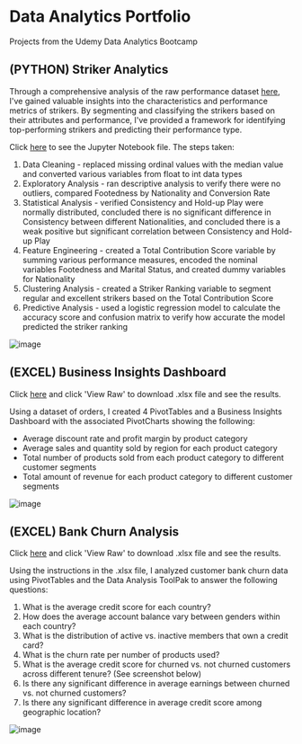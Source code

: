 # Data Analytics Portfolio
Projects from the Udemy Data Analytics Bootcamp

## (PYTHON) Striker Analytics
Through a comprehensive analysis of the raw performance dataset [here](https://github.com/alyssawinn/data-analytics-portfolio/blob/main/performance_data.xlsx), I've gained valuable insights into the characteristics and performance metrics of strikers. By segmenting and classifying the strikers based on their attributes and performance, I've provided a framework for identifying top-performing strikers and predicting their performance type.

Click [here](https://github.com/alyssawinn/data-analytics-portfolio/blob/main/Striker_Analytics.ipynb) to see the Jupyter Notebook file. The steps taken:
 1. Data Cleaning - replaced missing ordinal values with the median value and converted various variables from float to int data types
 2. Exploratory Analysis - ran descriptive analysis to verify there were no outliers, compared Footedness by Nationality and Conversion Rate
 3. Statistical Analysis - verified Consistency and Hold-up Play were normally distributed, concluded there is no significant difference in Consistency between different Nationalities, and concluded there is a weak positive but significant correlation between Consistency and Hold-up Play
 4. Feature Engineering - created a Total Contribution Score variable by summing various performance measures, encoded the nominal variables Footedness and Marital Status, and created dummy variables for Nationality
 5. Clustering Analysis - created a Striker Ranking variable to segment regular and excellent strikers based on the Total Contribution Score
 6. Predictive Analysis - used a logistic regression model to calculate the accuracy score and confusion matrix to verify how accurate the model predicted the striker ranking

![image](https://github.com/user-attachments/assets/4241126f-ecda-47ec-a22d-7498fe634f3e)

## (EXCEL) Business Insights Dashboard
Click [here](https://github.com/alyssawinn/data-analytics-portfolio/blob/558b9b0b95599a0adf0ace9dc3c02c5ec62c86e0/Business%20Insights%20Dashboard%20Project.xlsx) and click 'View Raw' to download .xlsx file and see the results.

Using a dataset of orders, I created 4 PivotTables and a Business Insights Dashboard with the associated PivotCharts showing the following:
 * Average discount rate and profit margin by product category
 * Average sales and quantity sold by region for each product category
 * Total number of products sold from each product category to different customer segments
 * Total amount of revenue for each product category to different customer segments

 ![image](https://github.com/user-attachments/assets/ea778a4c-7e3c-4291-bf34-d98a5d673b0f)


## (EXCEL) Bank Churn Analysis
Click [here](https://github.com/alyssawinn/data-analytics-portfolio/blob/4bae85ac9f3c1b66afb7fef0dbc743c85cf8375c/Bank%20Churn%20Analysis%20Project.xlsx) and click 'View Raw' to download .xlsx file and see the results.

Using the instructions in the .xlsx file, I analyzed customer bank churn data using PivotTables and the Data Analysis ToolPak to answer the following questions:
 1. What is the average credit score for each country?
 2. How does the average account balance vary between genders within each country?
 3. What is the distribution of active vs. inactive members that own a credit card?
 4. What is the churn rate per number of products used?
 5. What is the average credit score for churned vs. not churned customers across different tenure? (See screenshot below)
 6. Is there any significant difference in average earnings between churned vs. not churned customers?
 7. Is there any significant difference in average credit score among geographic location?
    
 ![image](https://github.com/user-attachments/assets/91da744a-3b72-4984-aec7-120320f1a53a)


